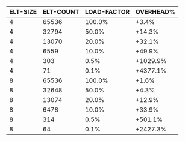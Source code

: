 | ELT-SIZE | ELT-COUNT | LOAD-FACTOR | OVERHEAD% |
|----------|-----------|-------------|-----------|
|        4 |     65536 |      100.0% |     +3.4% |
|        4 |     32794 |       50.0% |    +14.3% |
|        4 |     13070 |       20.0% |    +32.1% |
|        4 |      6559 |       10.0% |    +49.9% |
|        4 |       303 |        0.5% |  +1029.9% |
|        4 |        71 |        0.1% |  +4377.1% |
|        8 |     65536 |      100.0% |     +1.6% |
|        8 |     32648 |       50.0% |     +4.3% |
|        8 |     13074 |       20.0% |    +12.9% |
|        8 |      6478 |       10.0% |    +33.9% |
|        8 |       314 |        0.5% |   +501.1% |
|        8 |        64 |        0.1% |  +2427.3% |
